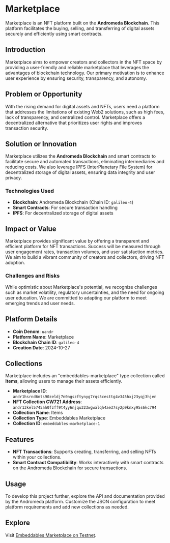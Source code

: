 # Marketplace

Marketplace is an NFT platform built on the **Andromeda Blockchain**. This platform facilitates the buying, selling, and transferring of digital assets securely and efficiently using smart contracts.

## Introduction
Marketplace aims to empower creators and collectors in the NFT space by providing a user-friendly and reliable marketplace that leverages the advantages of blockchain technology. Our primary motivation is to enhance user experience by ensuring security, transparency, and autonomy.

## Problem or Opportunity
With the rising demand for digital assets and NFTs, users need a platform that addresses the limitations of existing Web2 solutions, such as high fees, lack of transparency, and centralized control. Marketplace offers a decentralized alternative that prioritizes user rights and improves transaction security.

## Solution or Innovation
Marketplace utilizes the **Andromeda Blockchain** and smart contracts to facilitate secure and automated transactions, eliminating intermediaries and reducing costs. We also leverage IPFS (InterPlanetary File System) for decentralized storage of digital assets, ensuring data integrity and user privacy.

### Technologies Used
- **Blockchain**: Andromeda Blockchain (Chain ID: `galileo-4`)
- **Smart Contracts**: For secure transaction handling
- **IPFS**: For decentralized storage of digital assets

## Impact or Value
Marketplace provides significant value by offering a transparent and efficient platform for NFT transactions. Success will be measured through user engagement rates, transaction volumes, and user satisfaction metrics. We aim to build a vibrant community of creators and collectors, driving NFT adoption.

### Challenges and Risks
While optimistic about Marketplace's potential, we recognize challenges such as market volatility, regulatory uncertainties, and the need for ongoing user education. We are committed to adapting our platform to meet emerging trends and user needs.

## Platform Details
- **Coin Denom**: `uandr`
- **Platform Name**: Marketplace
- **Blockchain Chain ID**: `galileo-4`
- **Creation Date**: 2024-10-27

## Collections
Marketplace includes an "embeddables-marketplace" type collection called **Items**, allowing users to manage their assets efficiently.

- **Marketplace ID**: `andr1hsrnd6nts90zeldj7n0ngszftynyg7rqs5cesttg4v345hxj23yqj3hjen`
- **NFT Collection CW721 Address**: `andr13kel5745ah0fzff9t4yy6njqu323wgwalqh4ae37sy2p9knxy95s6kc794`
- **Collection Name**: Items
- **Collection Type**: Embeddables Marketplace
- **Collection ID**: `embeddables-marketplace-1`

## Features
- **NFT Transactions**: Supports creating, transferring, and selling NFTs within your collections.
- **Smart Contract Compatibility**: Works interactively with smart contracts on the Andromeda Blockchain for secure transactions.

## Usage
To develop this project further, explore the API and documentation provided by the Andromeda platform. Customize the JSON configuration to meet platform requirements and add new collections as needed.

## Explore
Visit [Embeddables Marketplace on Testnet](https://embeddables.testnet.andromedaprotocol.io/galileo-4/marketplace).
